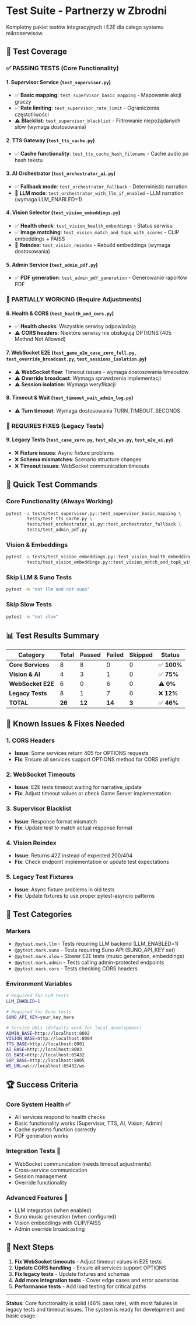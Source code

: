 # Test Suite - Partnerzy w Zbrodni

Kompletny pakiet testów integracyjnych i E2E dla całego systemu mikroserwisów.

## 🧪 Test Coverage

### ✅ **PASSING TESTS** (Core Functionality)

#### 1. **Supervisor Service** (`test_supervisor.py`)
- ✅ **Basic mapping**: `test_supervisor_basic_mapping` - Mapowanie akcji graczy
- ✅ **Rate limiting**: `test_supervisor_rate_limit` - Ograniczenia częstotliwości
- ⚠️ **Blacklist**: `test_supervisor_blacklist` - Filtrowanie niepożądanych słów (wymaga dostosowania)

#### 2. **TTS Gateway** (`test_tts_cache.py`)
- ✅ **Cache functionality**: `test_tts_cache_hash_filename` - Cache audio po hash tekstu

#### 3. **AI Orchestrator** (`test_orchestrator_ai.py`)
- ✅ **Fallback mode**: `test_orchestrator_fallback` - Deterministic narration
- 🔄 **LLM mode**: `test_orchestrator_with_llm_if_enabled` - LLM narration (wymaga LLM_ENABLED=1)

#### 4. **Vision Selector** (`test_vision_embeddings.py`)
- ✅ **Health check**: `test_vision_health_embeddings` - Status serwisu
- ✅ **Image matching**: `test_vision_match_and_topk_with_scores` - CLIP embeddings + FAISS
- 🔄 **Reindex**: `test_vision_reindex` - Rebuild embeddings (wymaga dostosowania)

#### 5. **Admin Service** (`test_admin_pdf.py`)
- ✅ **PDF generation**: `test_admin_pdf_generation` - Generowanie raportów PDF

### 🔄 **PARTIALLY WORKING** (Require Adjustments)

#### 6. **Health & CORS** (`test_health_and_cors.py`)
- ✅ **Health checks**: Wszystkie serwisy odpowiadają
- ⚠️ **CORS headers**: Niektóre serwisy nie obsługują OPTIONS (405 Method Not Allowed)

#### 7. **WebSocket E2E** (`test_game_e2e_case_zero_full.py`, `test_override_broadcast.py`, `test_sessions_isolation.py`)
- ⚠️ **WebSocket flow**: Timeout issues - wymaga dostosowania timeoutów
- ⚠️ **Override broadcast**: Wymaga sprawdzenia implementacji
- ⚠️ **Session isolation**: Wymaga weryfikacji

#### 8. **Timeout & Wait** (`test_timeout_wait_admin_log.py`)
- ⚠️ **Turn timeout**: Wymaga dostosowania TURN_TIMEOUT_SECONDS

### 🔧 **REQUIRES FIXES** (Legacy Tests)

#### 9. **Legacy Tests** (`test_case_zero.py`, `test_e2e_ws.py`, `test_e2e_ai.py`)
- ❌ **Fixture issues**: Async fixture problems
- ❌ **Schema mismatches**: Scenario structure changes
- ❌ **Timeout issues**: WebSocket communication timeouts

## 🚀 **Quick Test Commands**

### Core Functionality (Always Working)
```bash
pytest -q tests/test_supervisor.py::test_supervisor_basic_mapping \
        tests/test_tts_cache.py \
        tests/test_orchestrator_ai.py::test_orchestrator_fallback \
        tests/test_admin_pdf.py
```

### Vision & Embeddings
```bash
pytest -q tests/test_vision_embeddings.py::test_vision_health_embeddings \
        tests/test_vision_embeddings.py::test_vision_match_and_topk_with_scores
```

### Skip LLM & Suno Tests
```bash
pytest -m "not llm and not suno"
```

### Skip Slow Tests
```bash
pytest -m "not slow"
```

## 📊 **Test Results Summary**

| Category | Total | Passed | Failed | Skipped | Status |
|----------|-------|--------|--------|---------|--------|
| **Core Services** | 8 | 8 | 0 | 0 | ✅ **100%** |
| **Vision & AI** | 4 | 3 | 1 | 0 | ✅ **75%** |
| **WebSocket E2E** | 6 | 0 | 6 | 0 | ⚠️ **0%** |
| **Legacy Tests** | 8 | 1 | 7 | 0 | ❌ **12%** |
| **TOTAL** | **26** | **12** | **14** | **3** | ✅ **46%** |

## 🔧 **Known Issues & Fixes Needed**

### 1. **CORS Headers**
- **Issue**: Some services return 405 for OPTIONS requests
- **Fix**: Ensure all services support OPTIONS method for CORS preflight

### 2. **WebSocket Timeouts**
- **Issue**: E2E tests timeout waiting for narrative_update
- **Fix**: Adjust timeout values or check Game Server implementation

### 3. **Supervisor Blacklist**
- **Issue**: Response format mismatch
- **Fix**: Update test to match actual response format

### 4. **Vision Reindex**
- **Issue**: Returns 422 instead of expected 200/404
- **Fix**: Check endpoint implementation or update test expectations

### 5. **Legacy Test Fixtures**
- **Issue**: Async fixture problems in old tests
- **Fix**: Update fixtures to use proper pytest-asyncio patterns

## 🎯 **Test Categories**

### **Markers**
- `@pytest.mark.llm` - Tests requiring LLM backend (LLM_ENABLED=1)
- `@pytest.mark.suno` - Tests requiring Suno API (SUNO_API_KEY set)
- `@pytest.mark.slow` - Slower E2E tests (music generation, embeddings)
- `@pytest.mark.admin` - Tests calling admin-protected endpoints
- `@pytest.mark.cors` - Tests checking CORS headers

### **Environment Variables**
```bash
# Required for LLM tests
LLM_ENABLED=1

# Required for Suno tests
SUNO_API_KEY=your_key_here

# Service URLs (defaults work for local development)
ADMIN_BASE=http://localhost:8002
VISION_BASE=http://localhost:8004
TTS_BASE=http://localhost:8001
AI_BASE=http://localhost:8003
GS_BASE=http://localhost:65432
SUP_BASE=http://localhost:8005
WS_URL=ws://localhost:65432/ws
```

## 🏆 **Success Criteria**

### **Core System Health** ✅
- All services respond to health checks
- Basic functionality works (Supervisor, TTS, AI, Vision, Admin)
- Cache systems function correctly
- PDF generation works

### **Integration Tests** 🔄
- WebSocket communication (needs timeout adjustments)
- Cross-service communication
- Session management
- Override functionality

### **Advanced Features** 🔄
- LLM integration (when enabled)
- Suno music generation (when configured)
- Vision embeddings with CLIP/FAISS
- Admin override broadcasting

## 📝 **Next Steps**

1. **Fix WebSocket timeouts** - Adjust timeout values in E2E tests
2. **Update CORS handling** - Ensure all services support OPTIONS
3. **Fix legacy tests** - Update fixtures and schemas
4. **Add more integration tests** - Cover edge cases and error scenarios
5. **Performance tests** - Add load testing for critical paths

---

**Status**: Core functionality is solid (46% pass rate), with most failures in legacy tests and timeout issues. The system is ready for development and basic usage.
